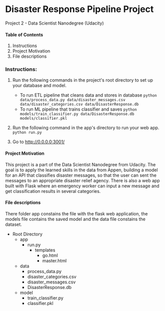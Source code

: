 # Disaster Response Pipeline Project

Project 2 - Data Scientist Nanodegree (Udacity)

#### Table of Contents
1. Instructions
2. Project Motivation
3. File descriptions

### Instructions:
1. Run the following commands in the project's root directory to set up your database and model.

    - To run ETL pipeline that cleans data and stores in database
        `python data/process_data.py data/disaster_messages.csv data/disaster_categories.csv data/DisasterResponse.db`
    - To run ML pipeline that trains classifier and saves
        `python models/train_classifier.py data/DisasterResponse.db models/classifier.pkl`

2. Run the following command in the app's directory to run your web app.
    `python run.py`

3. Go to http://0.0.0.0:3001/

#### Project Motivation
This project is a part of the Data Scientist Nanodegree from Udacity. The goal is to apply the learned skills in the data from Appen, building a model for an API that classifies disaster messages, so that the user can sent the messages to an appropriate disaster relief agency.
There is also a web app built with Flask where an emergency worker can input a new message and get classification results in several categories. 


#### File descriptions
There folder app constains the file with the flask web application, the models file contains the saved model and the data file constains the dataset.

- Root Directory
    - app
        - run.py
            - templates
                - go.html
                - master.html
    - data
        - process_data.py
        - disaster_categories.csv
        - disaster_messages.csv
        - DisasterResponse.db
    - model
        - train_classifier.py
        - classifier.pkl




